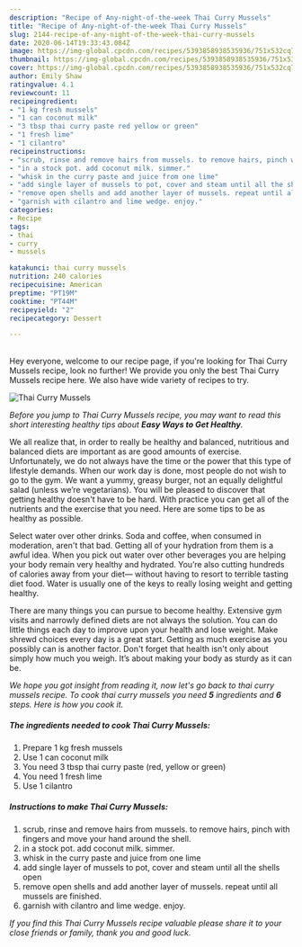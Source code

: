 ```yaml
---
description: "Recipe of Any-night-of-the-week Thai Curry Mussels"
title: "Recipe of Any-night-of-the-week Thai Curry Mussels"
slug: 2144-recipe-of-any-night-of-the-week-thai-curry-mussels
date: 2020-06-14T19:33:43.084Z
image: https://img-global.cpcdn.com/recipes/5393858938535936/751x532cq70/thai-curry-mussels-recipe-main-photo.jpg
thumbnail: https://img-global.cpcdn.com/recipes/5393858938535936/751x532cq70/thai-curry-mussels-recipe-main-photo.jpg
cover: https://img-global.cpcdn.com/recipes/5393858938535936/751x532cq70/thai-curry-mussels-recipe-main-photo.jpg
author: Emily Shaw
ratingvalue: 4.1
reviewcount: 11
recipeingredient:
- "1 kg fresh mussels"
- "1 can coconut milk"
- "3 tbsp thai curry paste red yellow or green"
- "1 fresh lime"
- "1 cilantro"
recipeinstructions:
- "scrub, rinse and remove hairs from mussels. to remove hairs, pinch with fingers and move your hand around the shell."
- "in a stock pot. add coconut milk. simmer."
- "whisk in the curry paste and juice from one lime"
- "add single layer of mussels to pot, cover and steam until all the shells open"
- "remove open shells and add another layer of mussels. repeat until all mussels are finished."
- "garnish with cilantro and lime wedge. enjoy."
categories:
- Recipe
tags:
- thai
- curry
- mussels

katakunci: thai curry mussels 
nutrition: 240 calories
recipecuisine: American
preptime: "PT19M"
cooktime: "PT44M"
recipeyield: "2"
recipecategory: Dessert

---
```

<br>
Hey everyone, welcome to our recipe page, if you're looking for Thai Curry Mussels recipe, look no further! We provide you only the best Thai Curry Mussels recipe here. We also have wide variety of recipes to try.
<br>


![Thai Curry Mussels](https://img-global.cpcdn.com/recipes/5393858938535936/751x532cq70/thai-curry-mussels-recipe-main-photo.jpg)

<i>Before you jump to Thai Curry Mussels recipe, you may want to read this short interesting healthy tips about <strong>Easy Ways to Get Healthy</strong>.</i>

We all realize that, in order to really be healthy and balanced, nutritious and balanced diets are important as are good amounts of exercise. Unfortunately, we do not always have the time or the power that this type of lifestyle demands. When our work day is done, most people do not wish to go to the gym. We want a yummy, greasy burger, not an equally delightful salad (unless we’re vegetarians). You will be pleased to discover that getting healthy doesn't have to be hard. With practice you can get all of the nutrients and the exercise that you need. Here are some tips to be as healthy as possible.

Select water over other drinks. Soda and coffee, when consumed in moderation, aren't that bad. Getting all of your hydration from them is a awful idea. When you pick out water over other beverages you are helping your body remain very healthy and hydrated. You’re also cutting hundreds of calories away from your diet— without having to resort to terrible tasting diet food. Water is usually one of the keys to really losing weight and getting healthy.

There are many things you can pursue to become healthy. Extensive gym visits and narrowly defined diets are not always the solution. You can do little things each day to improve upon your health and lose weight. Make shrewd choices every day is a great start. Getting as much exercise as you possibly can is another factor. Don't forget that health isn't only about simply how much you weigh. It’s about making your body as sturdy as it can be. 


<i>We hope you got insight from reading it, now let's go back to thai curry mussels recipe. To cook thai curry mussels you need <strong>5</strong> ingredients and <strong>6</strong> steps. Here is how you cook it.
</i>

##### The ingredients needed to cook Thai Curry Mussels:

1. Prepare 1 kg fresh mussels
1. Use 1 can coconut milk
1. You need 3 tbsp thai curry paste (red, yellow or green)
1. You need 1 fresh lime
1. Use 1 cilantro


##### Instructions to make Thai Curry Mussels:

1. scrub, rinse and remove hairs from mussels. to remove hairs, pinch with fingers and move your hand around the shell.
1. in a stock pot. add coconut milk. simmer.
1. whisk in the curry paste and juice from one lime
1. add single layer of mussels to pot, cover and steam until all the shells open
1. remove open shells and add another layer of mussels. repeat until all mussels are finished.
1. garnish with cilantro and lime wedge. enjoy.


<i>If you find this Thai Curry Mussels recipe valuable please share it to your close friends or family, thank you and good luck.</i>
